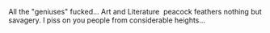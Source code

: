 ---
---
All the "geniuses" fucked... Art and Literature  peacock feathers nothing but savagery.
I piss on you people from considerable heights...
